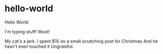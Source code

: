 # hello-world
Hello World

I'm typing stuff!
Woot!

My cat's a jerk.
I spent $15 on a small scratching post for Christmas
And he hasn't even touched it
Ungrateful.
